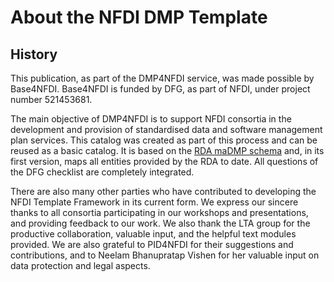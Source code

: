# About the NFDI DMP Template

## History
This publication, as part of the DMP4NFDI service, was made possible by Base4NFDI. Base4NFDI is funded by DFG, as part of NFDI, under project number 521453681. 


The main objective of DMP4NFDI is to support NFDI consortia in the development and provision of standardised data and software management plan services.
This catalog was created as part of this process and can be reused as a basic catalog. It is based on the [RDA maDMP schema](https://github.com/RDA-DMP-Common/RDA-DMP-Common-Standard) and, in its first version, maps all entities provided by the RDA to date. All questions of the DFG checklist are completely integrated.

There are also many other parties who have contributed to developing the NFDI Template Framework in its current form. We express our sincere thanks to all consortia participating in our  workshops and presentations, and providing feedback to our work. We also thank the LTA group for the productive collaboration, valuable input, and the helpful text modules provided. We are also grateful to PID4NFDI for their suggestions and contributions, and to Neelam Bhanupratap Vishen for her valuable input on data protection and legal aspects. 
